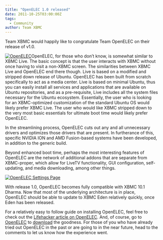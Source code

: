 ```yaml
---
title: "OpenELEC 1.0 released"
date: 2011-10-25T03:00:00Z
tags:
  - Community
author: Team XBMC
---
```


Team XBMC would happily like to congratulate Team OpenELEC on their release of v1.0.

[![OpenELEC](/images/blog/openelec_logo-300x150.webp "OpenELEC")](/images/blog/openelec_logo.webp)OpenELEC, for those who don’t know, is somewhat similar to XBMC Live. The basic concept is that the user interacts with XBMC without once having to visit a non-XBMC screen. The similarities between XBMC Live and OpenELEC end there though. Live is based on a modified and stripped down release of Ubuntu. OpenELEC has been built from scratch specifically to act as a media center. Live is based on minimal Ubuntu, thus you can easily install all services and applications that are available on Ubuntu repositories, and as a pre-requisite, Live includes all the system files necessary for the Ubuntu ecosystem. Essentially, the user who is looking for an XBMC-optimized customization of the standard Ubuntu OS would likely prefer XBMC Live. The user who would like XBMC stripped down to the very most basic essentials for ultimate boot time would likely prefer OpenELEC.

In the streamlining process, OpenELEC cuts out any and all unnecessary drivers and optimizes those drivers that are present. In furtherance of this, specific NVIDIA ION and AMD Fusion-based systems have been developed, in addition to the generic build.

Beyond enhanced boot time, perhaps the most interesting features of OpenELEC are the network of additional addons that are separate from XBMC-proper, which allow for LiveTV functionality, GUI configuration, self-updating, and media downloading, among other things.

[![OpenELEC Settings Page](/images/blog/screenshot034.webp "OpenELEC Settings Page")](/images/blog/screenshot034.webp)

With release 1.0, OpenELEC becomes fully compatible with XBMC 10.1 Dharma. Now that most of the underlying architecture is in place, OpenELEC should be able to update to XBMC Eden relatively quickly, once Eden has been released.

For a relatively easy to follow guide on installing OpenELEC, feel free to check out the [Lifehacker article on OpenELEC](https://lifehacker.com/openelec-is-a-fast-booting-self-updating-version-of-xb-5851924 "Lifehacker article on OpenELEC"). And, of course, go to [OpenELEC](https://openelec.tv/ "OpenELEC main site") to [download](https://openelec.tv/get-openelec "Get OpenELEC") the goodness. For those of you who have already tried out OpenELEC in the past or are going to in the near future, head to the comments to let us know how the experience went.
